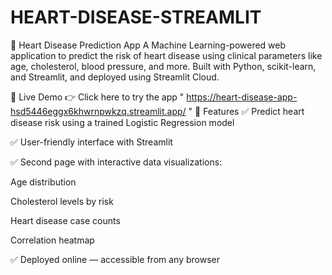 # HEART-DISEASE-STREAMLIT
💓 Heart Disease Prediction App
A Machine Learning-powered web application to predict the risk of heart disease using clinical parameters like age, cholesterol, blood pressure, and more.
Built with Python, scikit-learn, and Streamlit, and deployed using Streamlit Cloud.

🚀 Live Demo
👉 Click here to try the app " https://heart-disease-app-hsd5446eggx6khwrnpwkzq.streamlit.app/ "
🧠 Features
✅ Predict heart disease risk using a trained Logistic Regression model

✅ User-friendly interface with Streamlit

✅ Second page with interactive data visualizations:

Age distribution

Cholesterol levels by risk

Heart disease case counts

Correlation heatmap

✅ Deployed online — accessible from any browser



